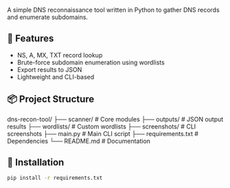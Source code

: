 
A simple DNS reconnaissance tool written in Python to gather DNS records and enumerate subdomains.

## 🎯 Features

- NS, A, MX, TXT record lookup
- Brute-force subdomain enumeration using wordlists
- Export results to JSON
- Lightweight and CLI-based

## 📦 Project Structure


dns-recon-tool/
├── scanner/ # Core modules
├── outputs/ # JSON output results
├── wordlists/ # Custom wordlists
├── screenshots/ # CLI screenshots
├── main.py # Main CLI script
├── requirements.txt # Dependencies
└── README.md # Documentation


## 🚀 Installation

```bash
pip install -r requirements.txt

